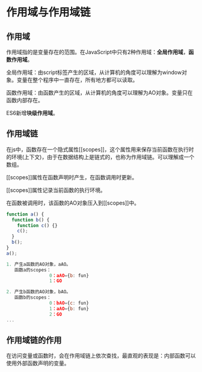 # 作用域与作用域链

## 作用域

作用域指的是变量存在的范围。在JavaScript中只有2种作用域：**全局作用域**，**函数作用域**。

全局作用域：由script标签产生的区域，从计算机的角度可以理解为window对象。变量在整个程序中一直存在，所有地方都可以读取。

函数作用域：由函数产生的区域，从计算机的角度可以理解为AO对象。变量只在函数内部存在。

ES6新增**块级作用域**。

## 作用域链

在js中，函数存在一个隐式属性[[scopes]]，这个属性用来保存当前函数在执行时的环境(上下文)，由于在数据结构上是链式的，也称为作用域链。可以理解成一个数组。

[[scopes]]属性在函数声明时产生，在函数调用时更新。

[[scopes]]属性记录当前函数的执行环境。

在函数被调用时，该函数的AO对象压入到[[scopes]]中。

```javascript
function a() {
  function b() {
    function c() {}
    c();
  }
  b();
}
a();

1. 产生a函数的AO对象，aAO。
   函数a的scopes：
                0：aAO={b: fun}
                1：GO

2. 产生b函数的AO对象，bAO。
   函数b的scopes：
                0：bAO={c: fun}
                1：aAO={b: fun}
                2：GO
...
```

## 作用域链的作用

在访问变量或函数时，会在作用域链上依次查找，最直观的表现是：内部函数可以使用外部函数声明的变量。
